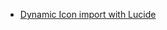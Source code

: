 - [Dynamic Icon import with Lucide][dynamic-imports]

<!-- Links -->

[dynamic-imports]: https://lucide.dev/guide/packages/lucide-react#nextjs-example
